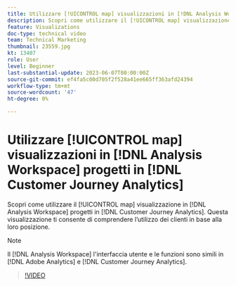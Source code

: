 ```yaml
---
title: Utilizzare [!UICONTROL map] visualizzazioni in [!DNL Analysis Workspace] progetti
description: Scopri come utilizzare il [!UICONTROL map] visualizzazione in [!DNL Analysis Workspace] progetti in [!DNL Customer Journey Analytics].
feature: Visualizations
doc-type: technical video
team: Technical Marketing
thumbnail: 23559.jpg
kt: 13407
role: User
level: Beginner
last-substantial-update: 2023-06-07T00:00:00Z
source-git-commit: ef4fa5c00d705f2f528a41ee665ff363afd24394
workflow-type: tm+mt
source-wordcount: '47'
ht-degree: 0%

---
```


# Utilizzare [!UICONTROL map] visualizzazioni in [!DNL Analysis Workspace] progetti in [!DNL Customer Journey Analytics]

Scopri come utilizzare il [!UICONTROL map] visualizzazione in [!DNL Analysis Workspace] progetti in [!DNL Customer Journey Analytics]. Questa visualizzazione ti consente di comprendere l’utilizzo dei clienti in base alla loro posizione.

>[!NOTE]
>
>Il [!DNL Analysis Workspace] l&#39;interfaccia utente e le funzioni sono simili in [!DNL Adobe Analytics] e [!DNL Customer Journey Analytics].

>[!VIDEO](https://video.tv.adobe.com/v/23559/?quality=12&learn=on)
